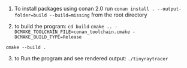 1. To install packages using conan 2.0 run 
```conan install . --output-folder=build --build=missing``` from the root directory

2. to build the program: 
```cd build```
```cmake .. -DCMAKE_TOOLCHAIN_FILE=conan_toolchain.cmake -DCMAKE_BUILD_TYPE=Release```

```cmake --build . ```

3. to Run the program and see rendered output:
    ```./tinyraytracer```
